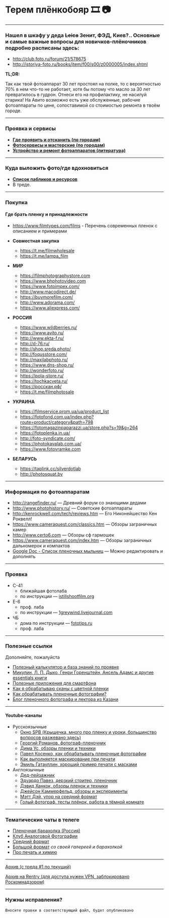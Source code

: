 # Терем плёнкобояр 🎞 📷

***
### Нашел в шкафу у деда ~~Leica~~ Зенит, ФЭД, Киев?.. Основные и самые важные вопросы для новичков-плёночников подробно расписаны здесь:
* <http://club.foto.ru/forum/21/578675>
* <http://istoriya-foto.ru/books/item/f00/s00/z0000005/index.shtml>

**TL;DR:**

Так как твой фотоаппарат 30 лет простоял на полке, то с вероятностью 70% в нем что-то не работает, хотя бы потому что масло за 30 лет превратилось в гудрон. Отнеси его на профилактику, не насилуй старика! На Авито возможно есть уже обслуженные, рабочие фотоаппараты по цене, сопоставимой со стоимостью ремонта в твоём городе.

***
### Проявка и сервисы
* **[Где проявить и отсканить (по городам)](https://github.com/zoixc/terem/blob/master/Res/Где%20проявить%20и%20отсканить.md)**
* **[Фотосервисы и мастерские (по городам)](https://github.com/zoixc/terem/blob/master/Res/Фотосервисы.md)**    
* **[Устройство и ремонт фотоаппаратов (литература)](https://github.com/zoixc/terem/blob/master/Res/Книги.md)**

***
### Куда выложить фото/где вдохновиться
* **[Список пабликов и ресурсов](https://github.com/zoixc/terem/blob/master/Res/Ресурсы.md)**
* В треде.
***
### Покупка
#### Где брать пленку и принадлежности
* <https://www.filmtypes.com/films> - Перечень современных пленок с описанием и примерами

* **Совместная закупка**
	* <https://t.me/filmwholesale>
 	* <https://t.me/lampa_film>
* **МИР**
    * <https://filmphotographystore.com>
    * <https://www.bhphotovideo.com>
    * <https://www.fotoimpex.com/>
    * <http://www.macodirect.de/>
    * <https://buymorefilm.com/>
    * <http://www.adorama.com/>
    * <https://www.aliexpress.com/>
* **РОССИЯ**
    * <https://www.wildberries.ru/>
    * <https://www.avito.ru/>
    * <http://www.ekta-f.ru/> 
	* <http://d-76.ru/>
    * <http://shop.sreda.photo/>
    * <http://foqusstore.com/>
    * <http://maxilabphoto.ru/>
    * <https://www.dns-shop.ru/>
    * <http://wonderfoto.ru/>
    * <https://pola-store.ru/>
    * <https://tochkacveta.ru/>
    * <https://росскан.рф/>
	* <https://t.me/filmphotosale>
* **УКРАИНА**
    * <https://filmservice.prom.ua/ua/product_list>
    * <https://fotofond.com.ua/index.php?route=product/category&path=798>
    * <https://fotomagazinpaparazzi.ua/store.php?s=19&g=264>
    * <https://fotoplenka.in.ua/>
    * <http://foto-syndicate.com/>
    * <https://photokavalab.com.ua/>
    * <https://www.fotovramke.com>
* **БЕЛАРУСЬ**
    * <https://taplink.cc/silverdotlab> 
	* <http://photosquat.by>
 
 ***
### Информация по фотоаппаратам
* <http://rangefinder.ru/> — Древний форум со знающими дедами
* <http://www.photohistory.ru/> — Советские фотоаппараты
* <http://kenrockwell.com/tech/reviews.htm> — Его Никонейшество Кен Роквелл!
* <https://www.cameraquest.com/classics.htm> — Обзоры заграничных камер
* <http://www.certo6.com> — Обзоры сф гармошек
* <https://www.cameraquest.com/index.htm> — Обзоры заграничных дальномерок и компактов
* [Google Doc - Cписок пленочных мыльниц](<https://docs.google.com/document/d/1t52y90g1Li3QSRodMvXftNJEaUv4bp5EJA6W78bGimA/edit>) — Можно редактировать и дополнять
***
### Проявка
* С-41
    * ближайшая фотолаба
    * по инструкции — [istillshootfilm.org](<http://istillshootfilm.org/post/522283334/how-to-develop-color-film-at-home-c-41>)
* E-6
    * проф. лаба
    * по инструкции — [1greywind.livejournal.com](<https://1greywind.livejournal.com/458524.html>)
* ЧБ
    * дома по инструкции — [fototips.ru](<http://fototips.ru/praktika/plyonochnaya-fotografiya-proyavka-chyorno-beloj-plyonki/>)
    * проф. лаба
***
### Полезные ссылки
Дополняйте, пожалуйста
* [Полезный калькулятор и база знаний по проявке](<http://www.digitaltruth.com/devchart.php?doc=timetemp>)
* [Микулин, Л. П. Дыко, Генри Горенштейн, Ансель Адамс и другие essentials книги](https://github.com/zoixc/terem/blob/master/Res/Книги.md)
* [Полезные приложения для смартфона](https://github.com/zoixc/terem/blob/master/Res/Приложения.md)
* [Как я обрабатываю сканы с цветной пленки](<https://pavel-kosenko.livejournal.com/681353.html>)
* [Как обрабатывать пленочные фотографии?](<https://blog.sreda.photo/2017/02/15/postprocess/>)
* [Блог пленочного фотографа и лектора из Казани](<https://endingmirage.com/>)
***
#### Youtube-каналы 

* Русскоязычные
    * [Окно SPB (Крышечка, много про пленку и уроки, большинство вопросов разжевано здесь)](<https://www.youtube.com/channel/UCXs7FVszx93s8f2Q4N3QskQ>)
    * [Георгий Романов, фотограф-пленочник](<https://www.youtube.com/channel/UC437bSFsWpWOtYYhApXsHng>)
    * [Дима Ус, обзоры пленки и техники](<https://www.youtube.com/channel/UCIEChNFUMsUcrDxc40EUX2w>)
    * [Павел Косенко, как обрабатывать пленочные фотографии](<https://youtu.be/cea0Abwj3BM?si=QoQMvAzPhXvSSRVV>)
    * [Как выполняется маскирование при печати](https://youtu.be/Cb-j3Uk2MWg?si=P3UTVyEIGpIF23rZ)
    * [Эмиль Гатауллин, хороший пример печати с масками](<https://www.youtube.com/watch?v=EzGELgwHArk>)
* Англоязычные
    *  [Дед-пейзажник](<https://www.youtube.com/channel/UC7FAbyJQdQTudmCJanZFRBg>)
    *  [Эдуардо Павез, дерзкий стритер, пленочник](<https://www.youtube.com/user/ProfetaParanoia>)
    *  [Дэвид Ханкок, обзоры пленок и техники](<https://www.youtube.com/channel/UCrZlzcRfCKLngZnqNTmTQjw>)
	* [Джейсон Каммерфельд, обзоры и эксперименты](https://www.youtube.com/c/grainydaysss)
    *  [Мэтт Дэй, упор на средний формат](<https://www.youtube.com/user/mattdayphotofilmshow>)
    *  [Голый фотограф, тесты плёнок, работа в тёмной комнате](<https://www.youtube.com/c/TheNakedPhotographer/videos>)
***
### Тематические чаты в телеге
* [Пленочная барахолка (Россия)](https://t.me/filmphotosale)
* [Клуб Аналоговой Фотографии](https://t.me/KAFclub)
* [Средний формат](https://t.me/mediumformatchat)
* [Большой формат](https://t.me/large_format_ru) *со своей галереей и барахолкой*
* [Про печать и химию](https://t.me/AF_Chemicals)
***
[Архив (с треда #1 по текущий)](https://github.com/zoixc/terem/blob/master/Архив.md)

[Архив на Rentry (для доступа нужен VPN, заблокировано Роскомнадзором)](https://rentry.co/plenka_archive)
***
### Нужны исправления?
	Вносите правки в соответствующий файл, будет опубликовано
